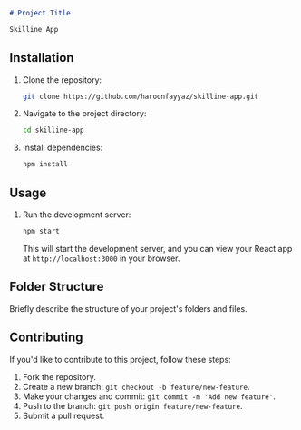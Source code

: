 ```markdown
# Project Title

Skilline App

```

## Installation

1. Clone the repository:

   ```bash
   git clone https://github.com/haroonfayyaz/skilline-app.git
   ```

2. Navigate to the project directory:

   ```bash
   cd skilline-app
   ```

3. Install dependencies:

   ```bash
   npm install
   ```

## Usage

1. Run the development server:

   ```bash
   npm start
   ```

   This will start the development server, and you can view your React app at `http://localhost:3000` in your browser.

## Folder Structure

Briefly describe the structure of your project's folders and files.

## Contributing

If you'd like to contribute to this project, follow these steps:

1. Fork the repository.
2. Create a new branch: `git checkout -b feature/new-feature`.
3. Make your changes and commit: `git commit -m 'Add new feature'`.
4. Push to the branch: `git push origin feature/new-feature`.
5. Submit a pull request.
